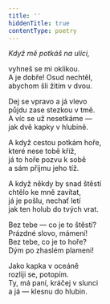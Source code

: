 ```yaml
---
title: ''
hiddenTitle: true
contentType: poetry
---
```


<section>

_Když mě potkáš na ulici,_

vyhneš se mi oklikou.  
A je dobře! Osud nechtěl,  
abychom šli žitím v dvou.

</section>

<section>

Dej se vpravo a já vlevo  
půjdu zase stezkou v tmě.  
A víc se už nesetkáme —  
jak dvě kapky v hlubině.

</section>

<section>

A když cestou potkám hoře,  
které nese tobě kříž,  
já to hoře pozvu k sobě  
a sám přijmu jeho tíž.

</section>

<section>

A když někdy by snad štěstí  
chtělo ke mně zavítat,  
já je pošlu, nechať letí  
jak ten holub do tvých vrat.

</section>

<section>

Bez tebe — co je to štěstí?  
Prázdné slovo, mámení!  
Bez tebe, co je to hoře?  
Dým po zhaslém plameni!

</section>

<section>

Jako kapka v oceáně  
rozliji se, potopím.  
Ty, má paní, kráčej v slunci  
a já — klesnu do hlubin.

</section>
